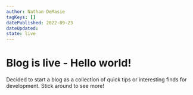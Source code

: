 ```yaml
---
author: Nathan DeMasie
tagKeys: []
datePublished: 2022-09-23
dateUpdated:
state: live
---
```


# Blog is live - Hello world!

Decided to start a blog as a collection of quick tips or interesting finds for development. Stick around to see more!

